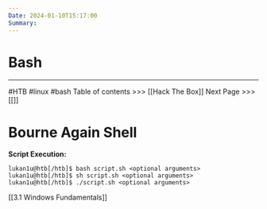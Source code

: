 ```yaml
---
Date: 2024-01-10T15:17:00
Summary:
---
```

# Bash
---
#HTB #linux #bash
Table of contents >>> [[Hack The Box]]
Next Page >>> [[]]

# Bourne Again Shell
 
 **Script Execution:**
```shell-session
lukan1u@htb[/htb]$ bash script.sh <optional arguments>
lukan1u@htb[/htb]$ sh script.sh <optional arguments>
lukan1u@htb[/htb]$ ./script.sh <optional arguments>
```
[[3.1 Windows Fundamentals]]